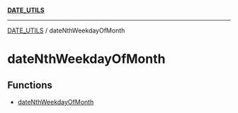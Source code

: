 [**DATE_UTILS**](../README.md)

***

[DATE_UTILS](../README.md) / dateNthWeekdayOfMonth

# dateNthWeekdayOfMonth

## Functions

- [dateNthWeekdayOfMonth](functions/dateNthWeekdayOfMonth.md)
